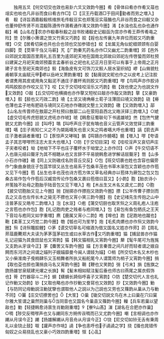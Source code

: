 <!-- { "loadSidebar": true } -->
　　独用五爻【何交切交也效也易卦六爻又效韵今圈】肴【骨体曰肴亦作肴又葅也俎实也啖也凡非谷而食曰肴古作□】□【汉王丹载酒□于田间勤者而劳之増入】肴　殽【诗旨酒嘉殽殽核维旅毛传殽豆实也郑笺豆实葅醢也凡非谷而食之曰殽又杂也董仲舒传贤不肖混殽陈遵传作溷肴通作淆又效韵今圏】淆【水浊也乱也杂也通作殽】崤【山名在农亦作殽春秋殽之战书败诸殽史记殽函为宫亦作肴王莽传肴黾之险】筊【尔雅小箫谓之筊又竹索又巧韵】姣【婬也左传襄九年弃位而姣又巧韵重増】○交【居肴切戾也共也合也领也交加参错也】蛟【龙属无角似蛇细颈颈有白婴四脚】茭【茭草干刍又马蕲】艽【广韵秦艽药名亦作□又幽尤二韵重増】郊【邑外曰郊説文距国百里周礼五百里为逺郊祀天地在国南北郊故曰郊祀左传啓蛰而郊杜预曰建寅之月祀天南郊预葢言孟春祈谷之祀也礼记正月日至可以有事于上帝周之正月建子言冬至祀天南郊也】鲛【海鱼皮有文可饰刀又鲛人居水室织绡】嵺【山耸貌杜甫朝享太庙赋元甲嵺以岳峙又萧韵重増】胶【黏膏説文昵也作之以皮考上记注胶者谓煑用其皮或用角又黏泥不通庄子置杯焉则胶又巧韵重増】嘐【鸟鸣声亦作胶诗鸡鸣胶胶亦作咬又见下】咬【又于交切哇咬淫乐又巧韵】敎【效也使之为也説文作又效韵】○敲【丘交切叩也横摘也亦作摮又短杖曰敲亦作毃又效韵】摮【又豪韵増入】骹【胫也又巧效二韵】墝【土坚又墝埆瘠土荀子注薄田曰墝又效韵】硗【瘠也薄也孟子地有肥硗与墝同又石地亦作礉説文墼土又效韵】礉【又效韵増入】鄗【山名左传晋师在敖鄗之开杜预曰敖鄗二山在荥阳县西北又皓沃铎三韵増入】○虓【虚交切毛传虎怒貌又虎吼亦作唬】唬【韩愈征蜀联句下书遏雄唬】烋【包烋气健貌又尤韵今圈】詨【叫呼】嗃【叫呼声庄子犹有嗃也音义云管声又效觉铎三韵重増】嚆【庄子焉知仁义之不为桀跖嚆矢也音义矢之鸣者嚆大呼也重増】謞【箭去声庄子激者謞者重増】□【豕惊声又哮喘】髇【鸣镝亦作髐嚆】髐【増入】嘐【夸语孟子其志嘐嘐然注志大言大也増入】○防【于交切目深】咬【哇咬淫声又哀切声庄子宎者咬者】坳【地坳下不平也庄子覆杯水于坳堂之上亦作凹】○声【牛交切语不入也唐元结曰聱牙为其不相聴从也又言辞不平易貌韩愈进学解诘屈聱牙】嶅【山多小石亦作磝】磝【同上又防磝戍名防音丘交反】○包【班交切裹也姓也含容也偏旁作勹象曲身貌庄子包苴竿牍又丛生也易系于包桑丰茂也书草木渐包又含颖也亦作苞又见下今圈】苞【丛生也丰也茂也诗方苞方体又草名经典亦以苞体为厥包之包又包　桑古易作包今作苞后汉臧宫传论作包桑又裹曰苞借曰苴又】【小韵】胞【胎衣诗小弁笺独不处母之胞胎乎陆音包又见下増入】枹【木丛生又木名又虞尤二韵】○胞【披交切胞胎又见上今圈】抛【抛掷亦作摽抱又效韵今圈】摽【公羊传曹子摽剑而去之又击也左传长木之毙无不摽也又宵小笑三韵今圈】抱【史记禇先生传抱之山中注普茅反又皓号二韵増入】泡【水沤】○庖【蒲交切厨也取烹炰之义周礼庖人注庖之言苞也亦作包】胞【礼记胞肉吏之贱者与庖同増入】包【易包有鱼包牺氏之王天下音竝与庖同又如字重増】麃【鹿属又宵小二韵】咆【嘷也】跑【足跑地也蹴也】鞄【柔革工又巧觉二韵今圈】匏【瓠也可为笙竽】炮【毛炙肉爊也亦作炰又效韵今圈】炰【诗炰鼈脍鲤】○茅【谟交切草名可缩酒为借又国名又姓亦作茒】茆【周礼茒葅鹿臡郑大夫读为茅茅菹茅初生或曰水草古作又巧韵重増】猫【捕鼠兽亦作猫礼记迎猫为其食田鼠也又宵韵】猫【韩文猫相乳又宵韵今圏】犛【髦牛尾可为旌旄又支韵从牙误今正】罞【麋罟又车韵今圈】媌【方言秦晋之间凡好而轻者谓之娥自闗而东河济之间谓之媌列子娥媌靡曼今闽人谓妓为媌】○梢【所交切木名又木杪也又小柴淮南子曵梢肆乐又玉梢舞者所执又船舵尾今人谓篙师为梢子又宵韵今圈】捎【取也芟也掠也蒲捎良马名又宵韵今圈】鞘【鞭也又笑韵】弰【弓末】旓【旌旗之旒扬雄甘泉赋建光燿之长旓】髾【髪末相如赋注髪后垂也师古曰燕尾之属衣假饰也】筲【竹器容斗二升】蛸【蟏蛸长踦俗呼喜子又宵韵】○防【楚交切代人言也礼记作勦又効韵】钞【又取也略也亦作抄勦又誊冩也又效韵】抄【又效韵今圈】勦【与防同记毋勦説注勦犹擥也谓取他人之説以为己説也又劳也又篠韵从巢从力与勦不同】○罺【庄交切撩罟也】【大笙】○巢【锄交切説文鸟在木上曰巢在穴曰窠尔雅大笙谓之巢然则巢与当同音也又国名今巢县又篠韵今圈】轈【兵车若巢以望敌也】勦【轻捷韩愈诗禀生肖勦刚重増】【嶚山髙】漅【湖名在合肥亦作巢】○啁【陟交反啁嘐声也又与謿同东方朔传诙啁而已又尤韵今圈】嘲【言相调也亦作謿从月误今正】謿【扬雄解謿从月音舟从月误今正】○铙【尼交切如铃无舌有秉周礼以金铙止鼓】呶【讙声亦作咷】譊【争也恚呼也子譊譊之学】挠【掻也晁错传匈奴之众易挠乱也又豪小巧效四韵重増】怓【心乱】
